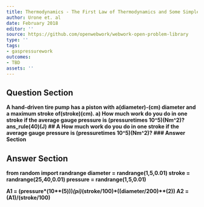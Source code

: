 ```yaml
---
title: Thermodynamics - The First Law of Thermodynamics and Some Simple Processes
author: Urone et. al
date: February 2018
editor: ''
source: https://github.com/openwebwork/webwork-open-problem-library
type: ''
tags:
- gaspressurework
outcomes:
- TBD
assets: ''
---
```


## Question Section 

<b>
A hand-driven tire pump has a piston with a(diameter)-(cm) diameter and a maximum stroke of(stroke)(cm).
a) How much work do you do in one stroke if the average gauge pressure is (pressuretimes 10^5)(Nm^2)?
ans_rule(40)(J)
## A
How much work do you do in one stroke if the average gauge pressure is (pressuretimes 10^5)(Nm^2)?
### Answer Section


## Answer Section

from random import randrange
diameter = randrange(1,5,0.01)
stroke = randrange(25,40,0.01)
pressure = randrange(1,5,0.01)

A1 = (pressure*(10**(5)))*(pi)*(stroke/100)*((diameter/200)**(2))
A2 = (A1)/(stroke/100)